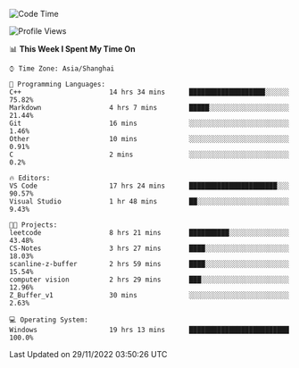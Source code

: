 <!--START_SECTION:waka-->
![Code Time](http://img.shields.io/badge/Code%20Time-392%20hrs%2024%20mins-blue)

![Profile Views](http://img.shields.io/badge/Profile%20Views-4-blue)

📊 **This Week I Spent My Time On** 

```text
⌚︎ Time Zone: Asia/Shanghai

💬 Programming Languages: 
C++                      14 hrs 34 mins      ███████████████████░░░░░░   75.82% 
Markdown                 4 hrs 7 mins        █████░░░░░░░░░░░░░░░░░░░░   21.44% 
Git                      16 mins             ░░░░░░░░░░░░░░░░░░░░░░░░░   1.46% 
Other                    10 mins             ░░░░░░░░░░░░░░░░░░░░░░░░░   0.91% 
C                        2 mins              ░░░░░░░░░░░░░░░░░░░░░░░░░   0.2%

🔥 Editors: 
VS Code                  17 hrs 24 mins      ██████████████████████░░░   90.57% 
Visual Studio            1 hr 48 mins        ██░░░░░░░░░░░░░░░░░░░░░░░   9.43%

🐱‍💻 Projects: 
leetcode                 8 hrs 21 mins       ██████████░░░░░░░░░░░░░░░   43.48% 
CS-Notes                 3 hrs 27 mins       ████░░░░░░░░░░░░░░░░░░░░░   18.03% 
scanline-z-buffer        2 hrs 59 mins       ████░░░░░░░░░░░░░░░░░░░░░   15.54% 
computer vision          2 hrs 29 mins       ███░░░░░░░░░░░░░░░░░░░░░░   12.96% 
Z_Buffer_v1              30 mins             ░░░░░░░░░░░░░░░░░░░░░░░░░   2.63%

💻 Operating System: 
Windows                  19 hrs 13 mins      █████████████████████████   100.0%

```


 Last Updated on 29/11/2022 03:50:26 UTC
<!--END_SECTION:waka-->